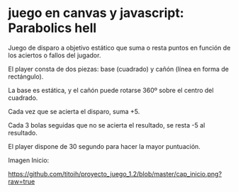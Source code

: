 # juego en canvas y javascript: Parabolics hell

Juego de disparo a objetivo estático que suma o resta puntos en función de los aciertos o fallos del jugador.

El player consta de dos piezas: base (cuadrado) y cañón (línea en forma de rectángulo).

La base es estática, y el cañón puede rotarse 360º sobre el centro del cuadrado.

Cada vez que se acierta el disparo, suma +5.

Cada 3 bolas seguidas que no se acierta el resultado, se resta -5 al resultado.

El player dispone de 30 segundo para hacer la mayor puntuación.

Imagen Inicio:

https://github.com/titoih/proyecto_juego_1.2/blob/master/cap_inicio.png?raw=true
